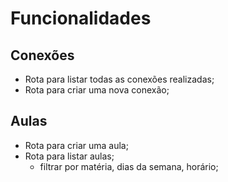 # Funcionalidades

## Conexões

- Rota para listar todas as conexões realizadas;
- Rota para criar uma nova conexão;

## Aulas

- Rota para criar uma aula;
- Rota para listar aulas;
  - filtrar por matéria, dias da semana, horário;
